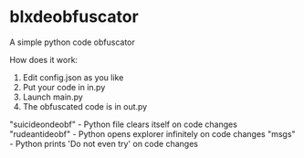 # blxdeobfuscator

A simple python code obfuscator

How does it work:
1. Edit config.json as you like
2. Put your code in in.py
3. Launch main.py
4. The obfuscated code is in out.py

 "suicideondeobf" - Python file clears itself on code changes
 "rudeantideobf" - Python opens explorer infinitely on code changes
 "msgs" - Python prints 'Do not even try' on code changes
